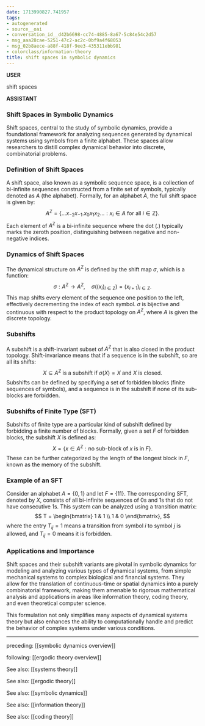 ```yaml
---
date: 1713990827.741957
tags:
- autogenerated
- source__oai
- conversation_id__d42b6698-cc74-4885-8a67-5c84e54c2d57
- msg_aaa28cae-5251-47c2-ac2c-0bf9a4f68053
- msg_02b8aece-a88f-418f-9ee3-435311ebb981
- colorclass/information-theory
title: shift spaces in symbolic dynamics
---
```


**USER**

shift spaces


**ASSISTANT**

### Shift Spaces in Symbolic Dynamics

Shift spaces, central to the study of symbolic dynamics, provide a foundational framework for analyzing sequences generated by dynamical systems using symbols from a finite alphabet. These spaces allow researchers to distill complex dynamical behavior into discrete, combinatorial problems.

### Definition of Shift Spaces

A shift space, also known as a symbolic sequence space, is a collection of bi-infinite sequences constructed from a finite set of symbols, typically denoted as $A$ (the alphabet). Formally, for an alphabet $A$, the full shift space is given by:
$$
A^\mathbb{Z} = \{\dots x_{-2}x_{-1}.x_0x_1x_2 \dots : x_i \in A \text{ for all } i \in \mathbb{Z}\}.
$$
Each element of $A^\mathbb{Z}$ is a bi-infinite sequence where the dot (.) typically marks the zeroth position, distinguishing between negative and non-negative indices.

### Dynamics of Shift Spaces

The dynamical structure on $A^\mathbb{Z}$ is defined by the shift map $\sigma$, which is a function:
$$
\sigma : A^\mathbb{Z} \rightarrow A^\mathbb{Z}, \quad \sigma((x_i)_{i\in \mathbb{Z}}) = (x_{i+1})_{i\in \mathbb{Z}}.
$$
This map shifts every element of the sequence one position to the left, effectively decrementing the index of each symbol. $\sigma$ is bijective and continuous with respect to the product topology on $A^\mathbb{Z}$, where $A$ is given the discrete topology.

### Subshifts

A subshift is a shift-invariant subset of $A^\mathbb{Z}$ that is also closed in the product topology. Shift-invariance means that if a sequence is in the subshift, so are all its shifts:
$$
X \subseteq A^\mathbb{Z} \text{ is a subshift if } \sigma(X) = X \text{ and } X \text{ is closed}.
$$
Subshifts can be defined by specifying a set of forbidden blocks (finite sequences of symbols), and a sequence is in the subshift if none of its sub-blocks are forbidden.

### Subshifts of Finite Type (SFT)

Subshifts of finite type are a particular kind of subshift defined by forbidding a finite number of blocks. Formally, given a set $F$ of forbidden blocks, the subshift $X$ is defined as:
$$
X = \{x \in A^\mathbb{Z} : \text{no sub-block of } x \text{ is in } F\}.
$$
These can be further categorized by the length of the longest block in $F$, known as the memory of the subshift.

### Example of an SFT

Consider an alphabet $A = \{0, 1\}$ and let $F = \{11\}$. The corresponding SFT, denoted by $X$, consists of all bi-infinite sequences of 0s and 1s that do not have consecutive 1s. This system can be analyzed using a transition matrix:
$$
T = \begin{bmatrix} 1 & 1 \\ 1 & 0 \end{bmatrix},
$$
where the entry $T_{ij} = 1$ means a transition from symbol $i$ to symbol $j$ is allowed, and $T_{ij} = 0$ means it is forbidden.

### Applications and Importance

Shift spaces and their subshift variants are pivotal in symbolic dynamics for modeling and analyzing various types of dynamical systems, from simple mechanical systems to complex biological and financial systems. They allow for the translation of continuous-time or spatial dynamics into a purely combinatorial framework, making them amenable to rigorous mathematical analysis and applications in areas like information theory, coding theory, and even theoretical computer science.

This formulation not only simplifies many aspects of dynamical systems theory but also enhances the ability to computationally handle and predict the behavior of complex systems under various conditions.


---

preceding: [[symbolic dynamics overview]]  


following: [[ergodic theory overview]]

See also: [[systems theory]]


See also: [[ergodic theory]]


See also: [[symbolic dynamics]]


See also: [[information theory]]


See also: [[coding theory]]